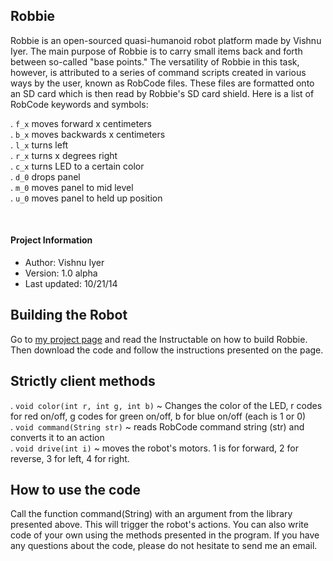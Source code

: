 Robbie
------

Robbie is an open-sourced quasi-humanoid robot platform made by Vishnu Iyer. The main purpose of Robbie is to carry small items back and forth between so-called "base points." The versatility of Robbie in this task, however, is attributed to a series of command scripts created in various ways by the user, known as RobCode files. These files are formatted onto an SD card which is then read by Robbie's SD card shield. Here is a list of RobCode keywords and symbols:

. <code>f_x</code>		moves forward x centimeters<br>
. <code>b_x</code>		moves backwards x centimeters<br>
. <code>l_x</code>		turns left<br>
. <code>r_x</code>		turns x degrees right<br>
. <code>c_x</code>		turns LED to a certain color<br>
. <code>d_0</code>		drops panel<br>
. <code>m_0</code>		moves panel to mid level<br>
. <code>u_0</code>		moves panel to held up position<br>

<br>

<h4>Project Information</h4>
<ul>
	<li>Author: Vishnu Iyer</li>
	<li>Version: 1.0 alpha</li>
	<li>Last updated: 10/21/14</li>
</ul>

Building the Robot
------------------
Go to <a href = "http://www.instructables.com/id/Robbie-Your-Own-Customizable-Humanoid-Assistant/">my project page</a> and read the Instructable on how to build Robbie. Then download the code and follow the instructions presented on the page.

Strictly client methods
-----------------------
. <code>void color(int r, int g, int b)</code>	~   Changes the color of the LED, r codes for red on/off, g codes for green on/off, b for blue on/off (each is 1 or 0)<br>
. <code>void command(String str)</code>	 	~   reads RobCode command string (str) and converts it to an action<br>
. <code>void drive(int i)</code> 		~   moves the robot's motors. 1 is for forward, 2 for reverse, 3 for left, 4 for right.

How to use the code
-------------------
Call the function command(String) with an argument from the library presented above. This will trigger the robot's actions. You can also write code of your own using the methods presented in the program. If you have any questions about the code, please do not hesitate to send me an email.

